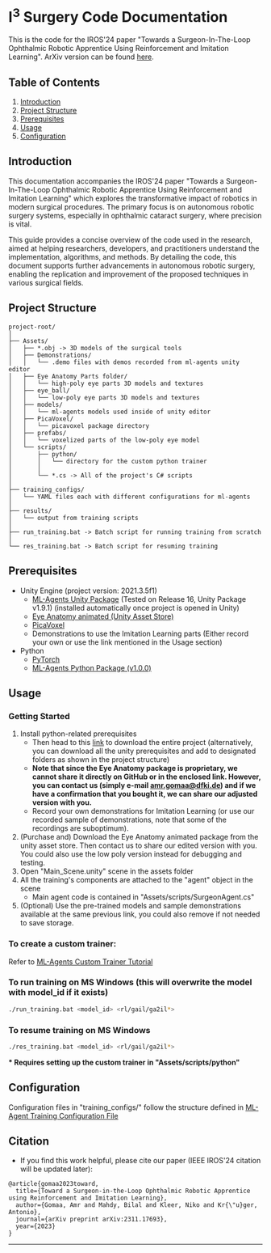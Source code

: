 # I<sup>3</sup> Surgery Code Documentation

This is the code for the IROS'24 paper "Towards a Surgeon-In-The-Loop Ophthalmic Robotic Apprentice Using Reinforcement and Imitation Learning". ArXiv version can be found [here](https://arxiv.org/abs/2311.17693).

## Table of Contents
1. [Introduction](#introduction)
2. [Project Structure](#project-structure)
3. [Prerequisites](#prerequisites)
4. [Usage](#usage)
5. [Configuration](#configuration)

## Introduction
This documentation accompanies the IROS'24 paper "Towards a Surgeon-In-The-Loop Ophthalmic Robotic Apprentice Using Reinforcement and Imitation Learning" which explores the transformative impact of robotics in modern surgical procedures. The primary focus is on autonomous robotic surgery systems, especially in ophthalmic cataract surgery, where precision is vital.

This guide provides a concise overview of the code used in the research, aimed at helping researchers, developers, and practitioners understand the implementation, algorithms, and methods. By detailing the code, this document supports further advancements in autonomous robotic surgery, enabling the replication and improvement of the proposed techniques in various surgical fields.


## Project Structure

```
project-root/
│
├── Assets/
│   ├── *.obj -> 3D models of the surgical tools
│   ├── Demonstrations/
│   │   └── .demo files with demos recorded from ml-agents unity editor
│   ├── Eye Anatomy Parts folder/
│   │   └── high-poly eye parts 3D models and textures
│   ├── eye_ball/
│   │   └── low-poly eye parts 3D models and textures
│   ├── models/
│   │   └── ml-agents models used inside of unity editor
│   ├── PicaVoxel/
│   │   └── picavoxel package directory
│   ├── prefabs/
│   │   └── voxelized parts of the low-poly eye model
│   └── scripts/
│       ├── python/
│       │   └── directory for the custom python trainer
│       │
│       └── *.cs -> All of the project's C# scripts
│
├── training_configs/
│   └── YAML files each with different configurations for ml-agents
│
├── results/
│   └── output from training scripts
│
├── run_training.bat -> Batch script for running training from scratch
│
└── res_training.bat -> Batch script for resuming training

```

## Prerequisites

* Unity Engine (project version: 2021.3.5f1)
    * [ML-Agents Unity Package](https://github.com/Unity-Technologies/ml-agents) (Tested on Release 16, Unity Package v1.9.1) (installed automatically once project is opened in Unity)
    * [Eye Anatomy animated (Unity Asset Store)](https://assetstore.unity.com/packages/3d/characters/eye-anatomy-animated-100727)
    * [PicaVoxel](https://github.com/GarethIW/PicaVoxel)
    * Demonstrations to use the Imitation Learning parts (Either record your own or use the link mentioned in the Usage section)
* Python
    * [PyTorch](https://pytorch.org/)
    * [ML-Agents Python Package (v1.0.0)](https://pypi.org/project/mlagents/)


## Usage

### Getting Started

1. Install python-related prerequisites
    * Then head to this [link](https://cloud.dfki.de/owncloud/index.php/s/57qN8C4t6JydNwk) to download the entire project (alternatively, you can download all the unity prerequisites and add to designated folders as shown in the project structure)
    * **Note that since the Eye Anatomy package is proprietary, we cannot share it directly on GitHub or in the enclosed link. However, you can contact us (simply e-mail amr.gomaa@dfki.de) and if we have a confirmation that you bought it, we can share our adjusted version with you.**
    * Record your own demonstrations for Imitation Learning (or use our recorded sample of demonstrations, note that some of the recordings are suboptimum).
2. (Purchase and) Download the Eye Anatomy animated package from the unity asset store. Then contact us to share our edited version with you. You could also use the low poly version instead for debugging and testing.
3. Open "Main_Scene.unity" scene in the assets folder
4. All the training's components are attached to the "agent" object in the scene
    * Main agent code is contained in "Assets/scripts/SurgeonAgent.cs"
5. (Optional) Use the pre-trained models and sample demonstrations available at the same previous link, you could also remove if not needed to save storage.


### To create a custom trainer:
Refer to [ML-Agents Custom Trainer Tutorial](https://github.com/Unity-Technologies/ml-agents/blob/develop/docs/Tutorial-Custom-Trainer-Plugin.md)

### To run training on MS Windows (this will overwrite the model with model_id if it exists)
```bash
./run_training.bat <model_id> <rl/gail/ga2il*>
```

### To resume training on MS Windows
```bash
./res_training.bat <model_id> <rl/gail/ga2il*>
```

<b>\* Requires setting up the custom trainer in "Assets/scripts/python"</b>


## Configuration
Configuration files in "training_configs/" follow the structure defined in [ML-Agent Training Configuration File](https://unity-technologies.github.io/ml-agents/Training-Configuration-File/)

## Citation ##

- If you find this work helpful, please cite our paper (IEEE IROS'24 citation will be updated later):
```
@article{gomaa2023toward,
  title={Toward a Surgeon-in-the-Loop Ophthalmic Robotic Apprentice using Reinforcement and Imitation Learning},
  author={Gomaa, Amr and Mahdy, Bilal and Kleer, Niko and Kr{\"u}ger, Antonio},
  journal={arXiv preprint arXiv:2311.17693},
  year={2023}
}

```
- - -

